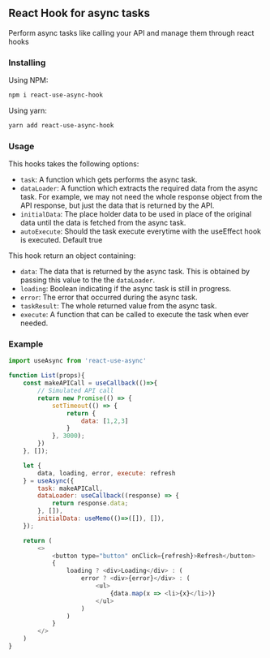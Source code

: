 ## React Hook for async tasks

Perform async tasks like calling your API and manage them through react hooks


### Installing

Using NPM:

```bash
npm i react-use-async-hook
```

Using yarn:

```bash
yarn add react-use-async-hook
```

### Usage

This hooks takes the following options:

- `task`: A function which gets performs the async task.
- `dataLoader`: A function which extracts the required data from the async task.
For example, we may not need the whole response object from the API response,
but just the data that is returned by the API.
- `initialData`: The place holder data to be used in place of the original data
until the data is fetched from the async task.
- `autoExecute`: Should the task execute everytime with the useEffect hook is executed. Default true

This hook return an object containing:

- `data`: The data that is returned by the async task. This is obtained by passing this
value to the the `dataLoader`.
- `loading`: Boolean indicating if the async task is still in progress.
- `error`: The error that occurred during the async task.
- `taskResult`: The whole returned value from the async task.  
- `execute`: A function that can be called to execute the task when ever needed.

### Example
```js
import useAsync from 'react-use-async'

function List(props){
    const makeAPICall = useCallback(()=>{
        // Simulated API call
        return new Promise(() => {
            setTimeout(() => {
                return {
                    data: [1,2,3]
                }
            }, 3000);
        })
    }, []);

    let {
        data, loading, error, execute: refresh
    } = useAsync({
        task: makeAPICall,
        dataLoader: useCallback((response) => {
            return response.data;
        }, []),
        initialData: useMemo(()=>([]), []),
    });

    return (
        <>
            <button type="button" onClick={refresh}>Refresh</button>
            {
                loading ? <div>Loading</div> : (
                    error ? <div>{error}</div> : (
                        <ul>
                            {data.map(x => <li>{x}</li>)}
                        </ul>
                    )
                )
            }
        </>
    )
}
```


